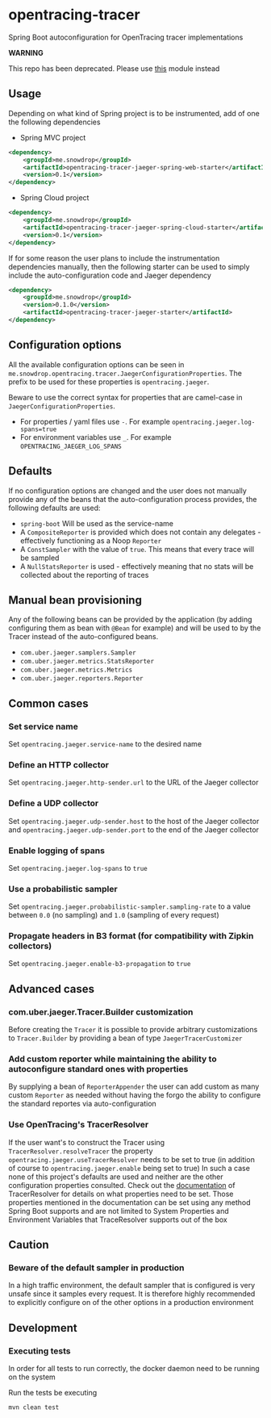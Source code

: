 # opentracing-tracer
Spring Boot autoconfiguration for OpenTracing tracer implementations

**WARNING**

This repo has been deprecated. Please use [this](https://github.com/opentracing-contrib/java-spring-cloud/tree/master/opentracing-spring-cloud-starter-jaeger) module instead

## Usage

Depending on what kind of Spring project is to be instrumented, add of one the following dependencies

* Spring MVC project 
```xml
<dependency>
    <groupId>me.snowdrop</groupId>
    <artifactId>opentracing-tracer-jaeger-spring-web-starter</artifactId>
    <version>0.1</version>
</dependency>
```


* Spring Cloud project
```xml
<dependency>
    <groupId>me.snowdrop</groupId>
    <artifactId>opentracing-tracer-jaeger-spring-cloud-starter</artifactId>
    <version>0.1</version>
</dependency>
```

If for some reason the user plans to include the instrumentation dependencies manually, then the 
following starter can be used to simply include the auto-configuration code and Jaeger dependency

```xml
<dependency>
    <groupId>me.snowdrop</groupId>
    <version>0.1.0</version>
    <artifactId>opentracing-tracer-jaeger-starter</artifactId>
</dependency>
``` 

## Configuration options

All the available configuration options can be seen in `me.snowdrop.opentracing.tracer.JaegerConfigurationProperties`.
The prefix to be used for these properties is `opentracing.jaeger`.

Beware to use the correct syntax for properties that are camel-case in `JaegerConfigurationProperties`.

* For properties / yaml files use `-`. For example `opentracing.jaeger.log-spans=true`
* For environment variables use `_`. For example `OPENTRACING_JAEGER_LOG_SPANS` 

## Defaults

If no configuration options are changed and the user does not manually provide any of the beans that the 
auto-configuration process provides, the following defaults are used:

* `spring-boot` Will be used as the service-name
* A `CompositeReporter` is provided which does not contain any delegates - effectively functioning as a Noop `Reporter`
* A `ConstSampler` with the value of `true`. This means that every trace will be sampled
* A `NullStatsReporter` is used - effectively meaning that no stats will be collected about the reporting of traces

## Manual bean provisioning

Any of the following beans can be provided by the application (by adding configuring them as bean with `@Bean` for example)
and will be used to by the Tracer instead of the auto-configured beans.

* `com.uber.jaeger.samplers.Sampler`  
* `com.uber.jaeger.metrics.StatsReporter`  
* `com.uber.jaeger.metrics.Metrics`  
* `com.uber.jaeger.reporters.Reporter` 

## Common cases

### Set service name 

Set `opentracing.jaeger.service-name` to the desired name

### Define an HTTP collector

Set `opentracing.jaeger.http-sender.url` to the URL of the Jaeger collector

### Define a UDP collector

Set `opentracing.jaeger.udp-sender.host` to the host of the Jaeger collector
and `opentracing.jaeger.udp-sender.port` to the end of the Jaeger collector

### Enable logging of spans

Set `opentracing.jaeger.log-spans` to `true`

### Use a probabilistic sampler 

Set `opentracing.jaeger.probabilistic-sampler.sampling-rate` to a value between `0.0` (no sampling) and `1.0` (sampling of every request)

### Propagate headers in B3 format (for compatibility with Zipkin collectors)

Set `opentracing.jaeger.enable-b3-propagation` to `true`

## Advanced cases

### com.uber.jaeger.Tracer.Builder customization

Before creating the `Tracer` it is possible to provide arbitrary customizations to `Tracer.Builder` by providing a bean
of type `JaegerTracerCustomizer`

### Add custom reporter while maintaining the ability to autoconfigure standard ones with properties

By supplying a bean of `ReporterAppender` the user can add custom as many custom `Reporter` as needed without
having the forgo the ability to configure the standard reportes via auto-configuration

### Use OpenTracing's TracerResolver

If the user want's to construct the Tracer using `TracerResolver.resolveTracer` the property `opentracing.jaeger.useTracerResolver`
needs to be set to true (in addition of course to `opentracing.jaeger.enable` being set to true)
In such a case none of this project's defaults are used and neither are the other configuration properties consulted.
Check out the [documentation](https://github.com/jaegertracing/jaeger-client-java/blob/master/jaeger-core/README.md) of TracerResolver
for details on what properties need to be set.
Those properties mentioned in the documentation can be set using any method Spring Boot supports and are not limited
to System Properties and Environment Variables that TraceResolver supports out of the box

## Caution

### Beware of the default sampler in production

In a high traffic environment, the default sampler that is configured is very unsafe since it samples every request.
It is therefore highly recommended to explicitly configure on of the other options in a production environment


## Development

### Executing tests

In order for all tests to run correctly, the docker daemon need to be running on the system

Run the tests be executing

`mvn clean test` 
